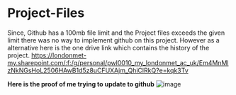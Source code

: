 # Project-Files

 Since, Github has a 100mb file limit and the Project files exceeds the given limit there was no way to implement github on this project. However as a alternative here is the one drive link which contains the history of the project. 
 https://londonmet-my.sharepoint.com/:f:/g/personal/pwl0010_my_londonmet_ac_uk/Em4MnMlzNkNGsHoL2506HAwB1d5z8uCFUXAjm_QhiClRkQ?e=kqk3Tv 

 **Here is the proof of me trying to update to github**
 ![image](https://github.com/wanem-pukar/Project-Files/assets/149241327/f812b4db-a8df-4469-a797-b4c4f59f6b69)

 
